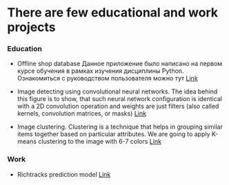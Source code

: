 # There are few educational and work projects

### Education
- Offline shop database
  Данное приложение было написано на первом курсе обучения в рамках изучения дисциплины Python.
  Ознакомиться с руководством пользователя можно тут [Link](https://github.com/Turakulov/Python/tree/master/Work)
  
- Image detecting using сonvolutional neural networks.
  The idea behind this figure is to show, that such neural network configuration 
  is identical with a 2D convolution operation and weights
  are just filters (also called kernels, convolution matrices, or masks)
  [Link](https://github.com/Turakulov/Python/blob/master/Education/Image%20detecting/Untitled.ipynb)
  
- Image clustering. Clustering is a technique that helps in grouping similar items together based on particular attributes. 
  We are going to apply K-means clustering to the image with 6-7 colors [Link](https://github.com/Turakulov/Python/blob/master/Education/Clustering/clustering.ipynb)

### Work  
- Richtracks prediction model
  [Link](https://github.com/Turakulov/Python/blob/master/richtracks_model.ipynb)
  
